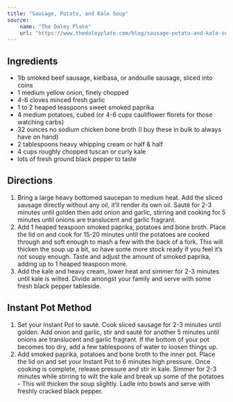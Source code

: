 ```yaml
---
title: "Sausage, Potato, and Kale Soup"
source:
    name: "The Daley Plate"
    url: "https://www.thedaleyplate.com/blog/sausage-potato-and-kale-soup"
---
```


## Ingredients

-   1lb smoked beef sausage, kielbasa, or andouille sausage, sliced into coins
-   1 medium yellow onion, finely chopped
-   4-6 cloves minced fresh garlic
-   1 to 2 heaped teaspoons sweet smoked paprika
-   4 medium potatoes, cubed (or 4-6 cups cauliflower florets for those watching carbs)
-   32 ounces no sodium chicken bone broth (I buy these in bulk to always have on hand)
-   2 tablespoons heavy whipping cream or half & half
-   4 cups roughly chopped tuscan or curly kale
-   lots of fresh ground black pepper to taste

## Directions

1. Bring a large heavy bottomed saucepan to medium heat. Add the sliced sausage directly without any oil, it’ll render its own oil. Sauté for 2-3 minutes until golden then add onion and garlic, stirring and cooking for 5 minutes until onions are translucent and garlic fragrant.
1. Add 1 heaped teaspoon smoked paprika, potatoes and bone broth. Place the lid on and cook for 15-20 minutes until the potatoes are cooked through and soft enough to mash a few with the back of a fork. This will thicken the soup up a bit, so have some more stock ready if you feel it’s not soupy enough. Taste and adjust the amount of smoked paprika, adding up to 1 heaped teaspoon more.
1. Add the kale and heavy cream, lower heat and simmer for 2-3 minutes until kale is wilted. Divide amongst your family and serve with some fresh black pepper tableside.

## Instant Pot Method

1. Set your Instant Pot to sauté. Cook sliced sausage for 2-3 minutes until golden. Add onion and garlic, stir and sauté for another 5 minutes until onions are translucent and garlic fragrant. If the bottom of your pot becomes too dry, add a few tablespoons of water to loosen things up.
1. Add smoked paprika, potatoes and bone broth to the inner pot. Place the lid on and set your Instant Pot to 6 minutes high pressure. Once cooking is complete, release pressure and stir in kale. Simmer for 2-3 minutes while stirring to wilt the kale and break up some of the potatoes - This will thicken the soup slightly. Ladle into bowls and serve with freshly cracked black pepper.
